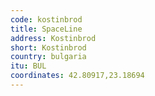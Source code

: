 ```yaml
---
code: kostinbrod
title: SpaceLine
address: Kostinbrod
short: Kostinbrod
country: bulgaria
itu: BUL
coordinates: 42.80917,23.18694
---
```

